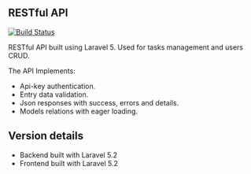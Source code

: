 ## RESTful API

[![Build Status](https://travis-ci.org/laravel/framework.svg)](https://travis-ci.org/laravel/framework)

RESTful API built using Laravel 5. Used for tasks management and users CRUD.

The API Implements:
- Api-key authentication.
- Entry data validation.
- Json responses with success, errors and details.
- Models relations with eager loading.

## Version details

- Backend built with Laravel 5.2
- Frontend built with Laravel 5.2
